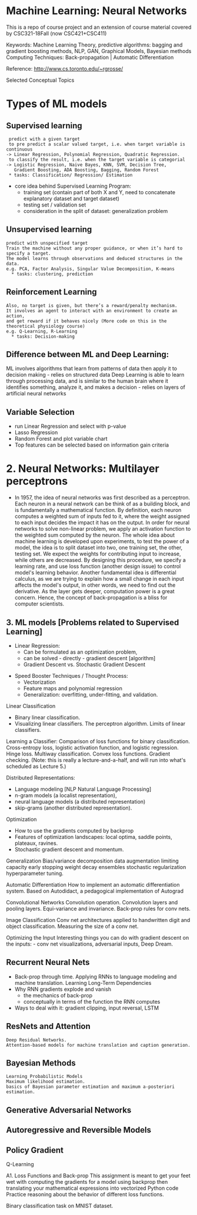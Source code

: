 # Machine Learning: Neural Networks
This is a repo of course project and an extension of course material covered by CSC321-18Fall (now CSC421+CSC411)

Keywords: Machine Learning Theory, predictive algorithms: bagging and gradient boosting methods, NLP, GAN, Graphical Models, Bayesian methods
Computing Techniques: Back-propagation | Automatic Differentiation

Reference: http://www.cs.toronto.edu/~rgrosse/

Selected Conceptual Topics

# Types of ML models
## Supervised learning
     predict with a given target
     to pre predict a scalar valued target, i.e. when target variable is continuous 
	-> Linear Regression, Polynomial Regression, Quadratic Regression.
     to classify the result, i.e. when the target variable is categorial 
	-> Logistic Regression, Naive Bayes, KNN, SVM, Decision Tree, 
	   Gradient Boosting, ADA Boosting, Bagging, Random Forest
     * tasks: Classification/ Regression/ Estimation

  - core idea behind Supervised Learning Program:
    - training set (contain part of both X and Y, need to concatenate explanatory dataset and target dataset)
    - testing set / validation set
    * consideration in the split of dataset: generalization problem

## Unsupervised learning
	predict with unspecified target
	Train the machine without any proper guidance, or when it’s hard to specify a target.
	The model learns through observations and deduced structures in the data.
	e.g. PCA, Factor Analysis, Singular Value Decomposition, K-means
      * tasks: clustering, prediction	

## Reinforcement Learning
	Also, no target is given, but there’s a reward/penalty mechanism. 
	It involves an agent to interact with an environment to create an action, 
	and get reward if it behaves nicely (More code on this in the theoretical physiology course)
	e.g. Q-Learning, R-Learning
      * tasks: Decision-making

## Difference between ML and Deep Learning:
ML involves algorithms that learn from patterns of data then apply it to decision making - relies on structured data
Deep Learning is able to learn through processing data, and is similar to the human brain where it identifies something,
analyze it, and makes a decision - relies on layers of artificial neural networks

## Variable Selection
- run Linear Regression and select with p-value
- Lasso Regression
- Random Forest and plot variable chart
- Top features can be selected based on information gain criteria 


# 2. Neural Networks: Multilayer perceptrons
	
- In 1957, the idea of neural networks was first described as a perceptron. 
  Each neuron in a neural network can be think of as a building block, and is fundamentally a mathematical function. By definition, each neuron computes a weighted sum of inputs fed to it, where the weight assigned to each input decides the impact it has on the output. In order for neural networks to solve non-linear problem, we apply an activation function to the weighted sum computed by the neuron. 
  The whole idea about machine learning is developed upon experiments, to test the power of a model, the idea is to split dataset into two, one training set, the other, testing set. We expect the weights for contributing input to increase, while others are decreased. By designing this procedure, we specify a learning rate, and use loss function (another design issue) to control model's learning behavior. 
  Another fundamental idea is differential calculus, as we are trying to explain how a small change in each input affects the model's output, in other words, we need to find out the derivative. As the layer gets deeper, computation power is a great concern. Hence, the concept of back-propagation is a bliss for computer scientists.

## 3. ML models [Problems related to Supervised Learning]
  - Linear Regression: 
      - Can be formulated as an optimization problem, 
      - can be solved
                - directly
                - gradient descent [algorithm]
      - Gradient Descent vs. Stochastic Gradient Descent

* Speed Booster Techniques / Thought Process:
  - Vectorization
  - Feature maps and polynomial regression
  - Generalization: overfitting, under-fitting, and validation.

Linear Classification
- Binary linear classification. 
- Visualizing linear classifiers. The perceptron algorithm. Limits of linear classifiers.

Learning a Classifier: Comparison of loss functions for binary classification. Cross-entropy loss, logistic activation function, and logistic regression. Hinge loss. Multiway classification. Convex loss functions. Gradient checking. (Note: this is really a lecture-and-a-half, and will run into what's scheduled as Lecture 5.)


Distributed Representations: 
  - Language modeling [NLP Natural Language Processing]
  - n-gram models (a localist representation), 
  - neural language models (a distributed representation)
  - skip-grams (another distributed representation).

Optimization
  - How to use the gradients computed by backprop
  - Features of optimization landscapes: local optima, saddle points, plateaux, ravines. 
  - Stochastic gradient descent and momentum.

Generalization
    Bias/variance decomposition 
    data augmentation
    limiting capacity
    early stopping
    weight decay 
    ensembles
    stochastic regularization
    hyperparameter tuning.

Automatic Differentiation
    How to implement an automatic differentiation system. 
    Based on Autodidact, a pedagogical implementation of Autograd

Convolutional Networks
    Convolution operation. 
    Convolution layers and pooling layers. 
    Equi-variance and invariance. 
    Back-prop rules for conv nets.

Image Classification
    Conv net architectures applied to handwritten digit and object classification. 
    Measuring the size of a conv net.

Optimizing the Input
    Interesting things you can do with gradient descent on the inputs: 
     - conv net visualizations, adversarial inputs, Deep Dream.

## Recurrent Neural Nets
  - Back-prop through time. Applying RNNs to language modeling and machine translation.
Learning Long-Term Dependencies
  - Why RNN gradients explode and vanish
    - the mechanics of back-prop
    - conceptually in terms of the function the RNN computes 
  - Ways to deal with it: gradient clipping, input reversal, LSTM

## ResNets and Attention
    Deep Residual Networks. 
    Attention-based models for machine translation and caption generation.

## Bayesian Methods
    Learning Probabilistic Models
    Maximum likelihood estimation. 
    basics of Bayesian parameter estimation and maximum a-posteriori estimation.

## Generative Adversarial Networks

## Autoregressive and Reversible Models

## Policy Gradient
   Q-Learning

A1. Loss Functions and Back-prop
   This assignment is meant to get your feet wet with computing the gradients for a model using backprop
   then translating your mathematical expressions into vectorized Python code
   Practice reasoning about the behavior of different loss functions.
   
   Binary classification task on MNIST dataset. 

